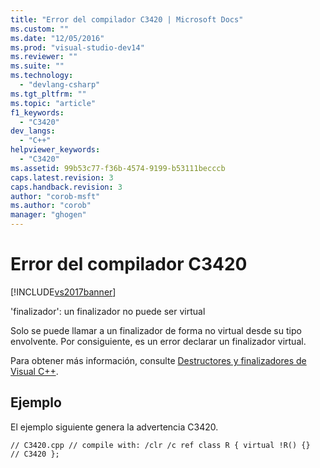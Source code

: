```yaml
---
title: "Error del compilador C3420 | Microsoft Docs"
ms.custom: ""
ms.date: "12/05/2016"
ms.prod: "visual-studio-dev14"
ms.reviewer: ""
ms.suite: ""
ms.technology: 
  - "devlang-csharp"
ms.tgt_pltfrm: ""
ms.topic: "article"
f1_keywords: 
  - "C3420"
dev_langs: 
  - "C++"
helpviewer_keywords: 
  - "C3420"
ms.assetid: 99b53c77-f36b-4574-9199-b53111becccb
caps.latest.revision: 3
caps.handback.revision: 3
author: "corob-msft"
ms.author: "corob"
manager: "ghogen"
---
```

# Error del compilador C3420
[!INCLUDE[vs2017banner](../../assembler/inline/includes/vs2017banner.md)]

'finalizador': un finalizador no puede ser virtual  
  
 Solo se puede llamar a un finalizador de forma no virtual desde su tipo envolvente. Por consiguiente, es un error declarar un finalizador virtual.  
  
 Para obtener más información, consulte [Destructores y finalizadores de Visual C\+\+](../../misc/destructors-and-finalizers-in-visual-cpp.md).  
  
## Ejemplo  
 El ejemplo siguiente genera la advertencia C3420.  
  
```  
// C3420.cpp // compile with: /clr /c ref class R { virtual !R() {}   // C3420 };  
```
